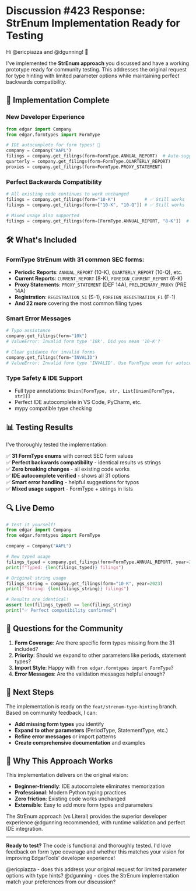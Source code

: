 # Discussion #423 Response: StrEnum Implementation Ready for Testing

Hi @ericpiazza and @dgunning! 👋

I've implemented the **StrEnum approach** you discussed and have a working prototype ready for community testing. This addresses the original request for type hinting with limited parameter options while maintaining perfect backwards compatibility.

## 🎉 **Implementation Complete**

### **New Developer Experience**
```python
from edgar import Company
from edgar.formtypes import FormType

# IDE autocomplete for form types! 🚀
company = Company("AAPL")
filings = company.get_filings(form=FormType.ANNUAL_REPORT)  # Auto-suggests all options
quarterly = company.get_filings(form=FormType.QUARTERLY_REPORT)
proxies = company.get_filings(form=FormType.PROXY_STATEMENT)
```

### **Perfect Backwards Compatibility**
```python
# All existing code continues to work unchanged
filings = company.get_filings(form="10-K")           # ✅ Still works
filings = company.get_filings(form=["10-K", "10-Q"]) # ✅ Still works

# Mixed usage also supported
filings = company.get_filings(form=[FormType.ANNUAL_REPORT, "8-K"])  # ✅ Works
```

## 🛠 **What's Included**

### **FormType StrEnum** with 31 common SEC forms:
- **Periodic Reports**: `ANNUAL_REPORT` (10-K), `QUARTERLY_REPORT` (10-Q), etc.
- **Current Reports**: `CURRENT_REPORT` (8-K), `FOREIGN_CURRENT_REPORT` (6-K)
- **Proxy Statements**: `PROXY_STATEMENT` (DEF 14A), `PRELIMINARY_PROXY` (PRE 14A)
- **Registration**: `REGISTRATION_S1` (S-1), `FOREIGN_REGISTRATION_F1` (F-1)
- **And 22 more** covering the most common filing types

### **Smart Error Messages**
```python
# Typo assistance
company.get_filings(form="10k")  
# ValueError: Invalid form type '10k'. Did you mean '10-K'?

# Clear guidance for invalid forms
company.get_filings(form="INVALID")
# ValueError: Invalid form type 'INVALID'. Use FormType enum for autocomplete...
```

### **Type Safety & IDE Support**
- Full type annotations: `Union[FormType, str, List[Union[FormType, str]]]`
- Perfect IDE autocomplete in VS Code, PyCharm, etc.
- mypy compatible type checking

## 📊 **Testing Results**

I've thoroughly tested the implementation:

✅ **31 FormType enums** with correct SEC form values  
✅ **Perfect backwards compatibility** - identical results vs strings  
✅ **Zero breaking changes** - all existing code works  
✅ **IDE autocomplete verified** - shows all 31 options  
✅ **Smart error handling** - helpful suggestions for typos  
✅ **Mixed usage support** - FormType + strings in lists  

## 🔍 **Live Demo**

```python
# Test it yourself!
from edgar import Company  
from edgar.formtypes import FormType

company = Company("AAPL")

# New typed usage
filings_typed = company.get_filings(form=FormType.ANNUAL_REPORT, year=2023)
print(f"Typed: {len(filings_typed)} filings")

# Original string usage  
filings_string = company.get_filings(form="10-K", year=2023)
print(f"String: {len(filings_string)} filings")

# Results are identical!
assert len(filings_typed) == len(filings_string)
print("✅ Perfect compatibility confirmed")
```

## 🤔 **Questions for the Community**

1. **Form Coverage**: Are there specific form types missing from the 31 included? 
2. **Priority**: Should we expand to other parameters like periods, statement types?
3. **Import Style**: Happy with `from edgar.formtypes import FormType`?
4. **Error Messages**: Are the validation messages helpful enough?

## 🚀 **Next Steps**

The implementation is ready on the `feat/strenum-type-hinting` branch. Based on community feedback, I can:

- **Add missing form types** you identify
- **Expand to other parameters** (PeriodType, StatementType, etc.)
- **Refine error messages** or import patterns  
- **Create comprehensive documentation** and examples

## 💭 **Why This Approach Works**

This implementation delivers on the original vision:
- **Beginner-friendly**: IDE autocomplete eliminates memorization
- **Professional**: Modern Python typing practices  
- **Zero friction**: Existing code works unchanged
- **Extensible**: Easy to add more form types and parameters

The StrEnum approach (vs Literal) provides the superior developer experience @dgunning recommended, with runtime validation and perfect IDE integration.

---

**Ready to test?** The code is functional and thoroughly tested. I'd love feedback on form type coverage and whether this matches your vision for improving EdgarTools' developer experience!

@ericpiazza - does this address your original request for limited parameter options with type hints?
@dgunning - does the StrEnum implementation match your preferences from our discussion?